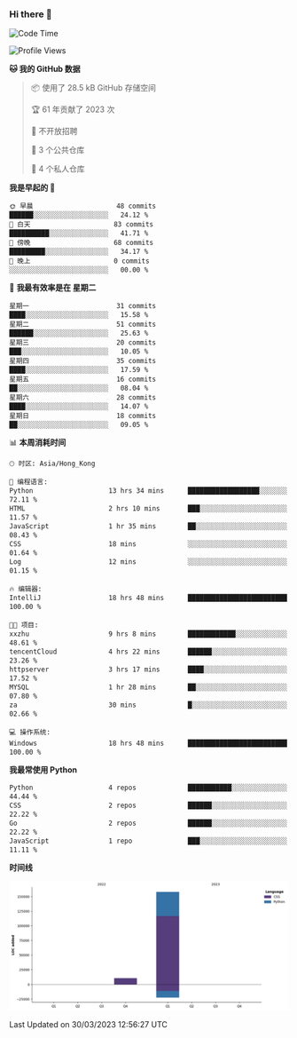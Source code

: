### Hi there 👋

<!--
**Mrzqd/Mrzqd** is a ✨ _special_ ✨ repository because its `README.md` (this file) appears on your GitHub profile.

Here are some ideas to get you started:

- 🔭 I’m currently working on ...
- 🌱 I’m currently learning ...
- 👯 I’m looking to collaborate on ...
- 🤔 I’m looking for help with ...
- 💬 Ask me about ...
- 📫 How to reach me: ...
- 😄 Pronouns: ...
- ⚡ Fun fact: ...
-->
<!--START_SECTION:waka-->
![Code Time](http://img.shields.io/badge/Code%20Time-92%20hrs%209%20mins-blue)

![Profile Views](http://img.shields.io/badge/%E4%B8%AA%E4%BA%BA%E8%B5%84%E6%96%99%E8%A7%82%E7%9C%8B%E6%AC%A1%E6%95%B0-8-blue)

**🐱 我的 GitHub 数据** 

> 📦  使用了 28.5 kB GitHub 存储空间 
 > 
> 🏆 61 年贡献了 2023 次
 > 
> 🚫 不开放招聘
 > 
> 📜 3 个公共仓库 
 > 
> 🔑 4 个私人仓库 
 > 
**我是早起的 🐤** 

```text
🌞 早晨                     48 commits          ██████░░░░░░░░░░░░░░░░░░░   24.12 % 
🌆 白天                     83 commits          ██████████░░░░░░░░░░░░░░░   41.71 % 
🌃 傍晚                     68 commits          █████████░░░░░░░░░░░░░░░░   34.17 % 
🌙 晚上                     0 commits           ░░░░░░░░░░░░░░░░░░░░░░░░░   00.00 % 
```
📅 **我最有效率是在 星期二** 

```text
星期一                      31 commits          ████░░░░░░░░░░░░░░░░░░░░░   15.58 % 
星期二                      51 commits          ██████░░░░░░░░░░░░░░░░░░░   25.63 % 
星期三                      20 commits          ███░░░░░░░░░░░░░░░░░░░░░░   10.05 % 
星期四                      35 commits          ████░░░░░░░░░░░░░░░░░░░░░   17.59 % 
星期五                      16 commits          ██░░░░░░░░░░░░░░░░░░░░░░░   08.04 % 
星期六                      28 commits          ████░░░░░░░░░░░░░░░░░░░░░   14.07 % 
星期日                      18 commits          ██░░░░░░░░░░░░░░░░░░░░░░░   09.05 % 
```


📊 **本周消耗时间** 

```text
🕑︎ 时区: Asia/Hong_Kong

💬 编程语言: 
Python                   13 hrs 34 mins      ██████████████████░░░░░░░   72.11 % 
HTML                     2 hrs 10 mins       ███░░░░░░░░░░░░░░░░░░░░░░   11.57 % 
JavaScript               1 hr 35 mins        ██░░░░░░░░░░░░░░░░░░░░░░░   08.43 % 
CSS                      18 mins             ░░░░░░░░░░░░░░░░░░░░░░░░░   01.64 % 
Log                      12 mins             ░░░░░░░░░░░░░░░░░░░░░░░░░   01.15 % 

🔥 编辑器: 
IntelliJ                 18 hrs 48 mins      █████████████████████████   100.00 % 

🐱‍💻 项目: 
xxzhu                    9 hrs 8 mins        ████████████░░░░░░░░░░░░░   48.61 % 
tencentCloud             4 hrs 22 mins       ██████░░░░░░░░░░░░░░░░░░░   23.26 % 
httpserver               3 hrs 17 mins       ████░░░░░░░░░░░░░░░░░░░░░   17.52 % 
MYSQL                    1 hr 28 mins        ██░░░░░░░░░░░░░░░░░░░░░░░   07.80 % 
za                       30 mins             █░░░░░░░░░░░░░░░░░░░░░░░░   02.66 % 

💻 操作系统: 
Windows                  18 hrs 48 mins      █████████████████████████   100.00 % 
```

**我最常使用 Python** 

```text
Python                   4 repos             ███████████░░░░░░░░░░░░░░   44.44 % 
CSS                      2 repos             ██████░░░░░░░░░░░░░░░░░░░   22.22 % 
Go                       2 repos             ██████░░░░░░░░░░░░░░░░░░░   22.22 % 
JavaScript               1 repo              ███░░░░░░░░░░░░░░░░░░░░░░   11.11 % 
```



**时间线**

![Lines of Code chart](https://raw.githubusercontent.com/Mrzqd/Mrzqd/main/assets/bar_graph.png)


 Last Updated on 30/03/2023 12:56:27 UTC
<!--END_SECTION:waka-->
